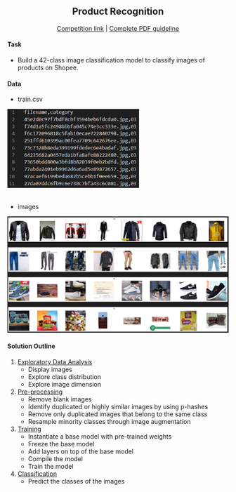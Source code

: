 <div align="center">
  <h2 align="center">Product Recognition</h2>
  <a href="https://www.kaggle.com/c/shopee-product-detection-student">Competition link</a> | 
  <a href="Guidelines.pdf">Complete PDF guideline</a>
</div>

<h4>Task</h4>

<ul>
<li>Build a 42-class image classification model to classify images of products on Shopee.
</li>
</ul>

<h4>Data</h4>

* train.csv
<div align="left">
  <img src="images/train.png" alt="data" width="300">
</div>
<br>

* images
<div align="left">
  <img src="images/images.png" alt="images">
</div>

<h4>Solution Outline</h4>

<ol>
    <li>
      <a href="ExploratoryDataAnalysis.ipynb">Exploratory Data Analysis</a>
      <ul>
        <li>Display images</li>
        <li>Explore class distribution</li>
        <li>Explore image dimension</li>
      </ul>
    </li>
    <li>
      <a href="Preprocessing.ipynb">Pre-processing</a>
      <ul>
        <li>Remove blank images</li>
        <li>Identify duplicated or highly similar images by using p-hashes</li>
        <li>Remove only duplicated images that belong to the same class</li>
        <li>Resample minority classes through image augmentation</li>
      </ul>
    </li>
      <li>
      <a href="Training.ipynb">Training</a>
      <ul>
        <li>Instantiate a base model with pre-trained weights</li>
        <li>Freeze the base model</li>
        <li>Add layers on top of the base model</li>
        <li>Compile the model</li>
        <li>Train the model</li>
      </ul>
    </li>
    <li>
      <a href="Classification.ipynb">Classification</a>
      <ul>
        <li>Predict the classes of the images</li>
      </ul>
    </li>
</ol>